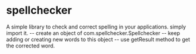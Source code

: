 # spellchecker

A simple library to check and correct spelling in your applications.
simply import it.
 -- create an object of com.spellchecker.Spellchecker
 -- keep adding or creating new words to this object
 -- use getResult method to get the corrected word.
 
